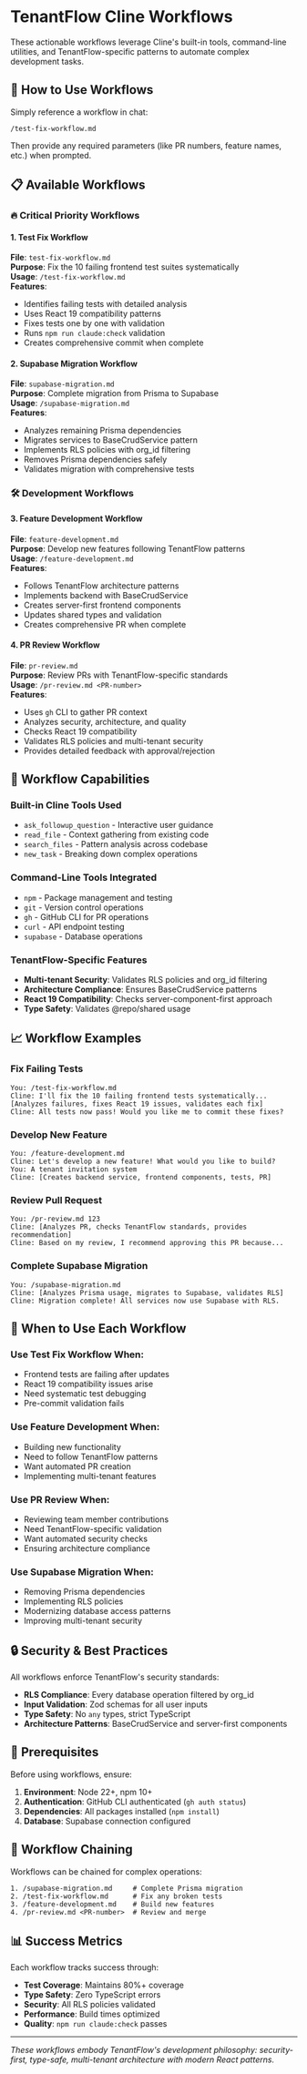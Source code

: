 # TenantFlow Cline Workflows

These actionable workflows leverage Cline's built-in tools, command-line utilities, and TenantFlow-specific patterns to automate complex development tasks.

## 🚀 How to Use Workflows

Simply reference a workflow in chat:
```
/test-fix-workflow.md
```

Then provide any required parameters (like PR numbers, feature names, etc.) when prompted.

## 📋 Available Workflows

### 🔥 Critical Priority Workflows

#### 1. Test Fix Workflow
**File**: `test-fix-workflow.md`  
**Purpose**: Fix the 10 failing frontend test suites systematically  
**Usage**: `/test-fix-workflow.md`  
**Features**:
- Identifies failing tests with detailed analysis
- Uses React 19 compatibility patterns
- Fixes tests one by one with validation
- Runs `npm run claude:check` validation
- Creates comprehensive commit when complete

#### 2. Supabase Migration Workflow  
**File**: `supabase-migration.md`  
**Purpose**: Complete migration from Prisma to Supabase  
**Usage**: `/supabase-migration.md`  
**Features**:
- Analyzes remaining Prisma dependencies
- Migrates services to BaseCrudService pattern
- Implements RLS policies with org_id filtering
- Removes Prisma dependencies safely
- Validates migration with comprehensive tests

### 🛠 Development Workflows

#### 3. Feature Development Workflow
**File**: `feature-development.md`  
**Purpose**: Develop new features following TenantFlow patterns  
**Usage**: `/feature-development.md`  
**Features**:
- Follows TenantFlow architecture patterns
- Implements backend with BaseCrudService
- Creates server-first frontend components
- Updates shared types and validation
- Creates comprehensive PR when complete

#### 4. PR Review Workflow
**File**: `pr-review.md`  
**Purpose**: Review PRs with TenantFlow-specific standards  
**Usage**: `/pr-review.md <PR-number>`  
**Features**:
- Uses `gh` CLI to gather PR context
- Analyzes security, architecture, and quality
- Checks React 19 compatibility
- Validates RLS policies and multi-tenant security
- Provides detailed feedback with approval/rejection

## 🔧 Workflow Capabilities

### Built-in Cline Tools Used
- `ask_followup_question` - Interactive user guidance
- `read_file` - Context gathering from existing code
- `search_files` - Pattern analysis across codebase
- `new_task` - Breaking down complex operations

### Command-Line Tools Integrated
- `npm` - Package management and testing
- `git` - Version control operations
- `gh` - GitHub CLI for PR operations
- `curl` - API endpoint testing
- `supabase` - Database operations

### TenantFlow-Specific Features
- **Multi-tenant Security**: Validates RLS policies and org_id filtering
- **Architecture Compliance**: Ensures BaseCrudService patterns
- **React 19 Compatibility**: Checks server-component-first approach
- **Type Safety**: Validates @repo/shared usage

## 📈 Workflow Examples

### Fix Failing Tests
```
You: /test-fix-workflow.md
Cline: I'll fix the 10 failing frontend tests systematically...
[Analyzes failures, fixes React 19 issues, validates each fix]
Cline: All tests now pass! Would you like me to commit these fixes?
```

### Develop New Feature  
```
You: /feature-development.md
Cline: Let's develop a new feature! What would you like to build?
You: A tenant invitation system
Cline: [Creates backend service, frontend components, tests, PR]
```

### Review Pull Request
```
You: /pr-review.md 123
Cline: [Analyzes PR, checks TenantFlow standards, provides recommendation]
Cline: Based on my review, I recommend approving this PR because...
```

### Complete Supabase Migration
```
You: /supabase-migration.md  
Cline: [Analyzes Prisma usage, migrates to Supabase, validates RLS]
Cline: Migration complete! All services now use Supabase with RLS.
```

## 🎯 When to Use Each Workflow

### Use Test Fix Workflow When:
- Frontend tests are failing after updates
- React 19 compatibility issues arise
- Need systematic test debugging
- Pre-commit validation fails

### Use Feature Development When:
- Building new functionality
- Need to follow TenantFlow patterns
- Want automated PR creation
- Implementing multi-tenant features

### Use PR Review When:
- Reviewing team member contributions
- Need TenantFlow-specific validation
- Want automated security checks
- Ensuring architecture compliance

### Use Supabase Migration When:
- Removing Prisma dependencies
- Implementing RLS policies
- Modernizing database access patterns
- Improving multi-tenant security

## 🔒 Security & Best Practices

All workflows enforce TenantFlow's security standards:
- **RLS Compliance**: Every database operation filtered by org_id
- **Input Validation**: Zod schemas for all user inputs
- **Type Safety**: No `any` types, strict TypeScript
- **Architecture Patterns**: BaseCrudService and server-first components

## 🚦 Prerequisites

Before using workflows, ensure:
1. **Environment**: Node 22+, npm 10+
2. **Authentication**: GitHub CLI authenticated (`gh auth status`)
3. **Dependencies**: All packages installed (`npm install`)
4. **Database**: Supabase connection configured

## 🔄 Workflow Chaining

Workflows can be chained for complex operations:
```
1. /supabase-migration.md     # Complete Prisma migration
2. /test-fix-workflow.md      # Fix any broken tests
3. /feature-development.md    # Build new features
4. /pr-review.md <PR-number>  # Review and merge
```

## 📊 Success Metrics

Each workflow tracks success through:
- **Test Coverage**: Maintains 80%+ coverage
- **Type Safety**: Zero TypeScript errors
- **Security**: All RLS policies validated
- **Performance**: Build times optimized
- **Quality**: `npm run claude:check` passes

---

*These workflows embody TenantFlow's development philosophy: security-first, type-safe, multi-tenant architecture with modern React patterns.*